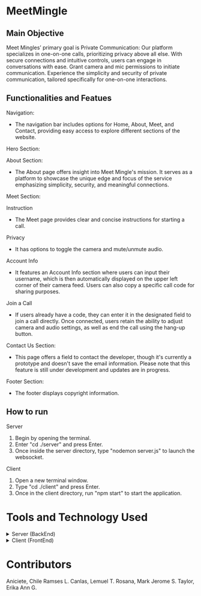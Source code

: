 # MeetMingle

## Main Objective

 Meet Mingles’ primary goal is Private Communication: Our platform specializes in one-on-one calls, prioritizing privacy above all else. With secure connections and intuitive controls, users can engage in conversations with ease. Grant camera and mic permissions to initiate communication. Experience the simplicity and security of private communication, tailored specifically for one-on-one interactions.

 ## Functionalities and Featues

 Navigation:
 - The navigation bar includes options for Home, About, Meet, and Contact, providing easy access to explore different sections of the website.

 Hero Section:

About Section:
- The About page offers insight into Meet Mingle's mission. It serves as a platform to showcase the unique edge and focus of the service emphasizing simplicity, security, and meaningful connections.

Meet Section:

Instruction
- The Meet page provides clear and concise instructions for starting a call.

Privacy
- It has options to toggle the camera and mute/unmute audio.
 
Account Info

- It features an Account Info section where users can input their username, which is then automatically displayed on the upper left corner of their camera feed. Users can also copy a specific call code for sharing purposes.

Join a Call
- If users already have a code, they can enter it in the designated field to join a call directly. Once connected, users retain the ability to adjust camera and audio settings, as well as end the call using the hang-up button.

Contact Us Section:
- This page offers a field to contact the developer, though it's currently a prototype and doesn't save the email information. Please note that this feature is still under development and updates are in progress.

Footer Section:
- The footer displays copyright information.

 ## How to run
Server
1. Begin by opening the terminal.
2. Enter "cd ./server" and press Enter.
3. Once inside the server directory, type "nodemon server.js" to launch the websocket.
   
Client
1. Open a new terminal window.
2. Type "cd ./client" and press Enter.
3. Once in the client directory, run "npm start" to start the application.

# Tools and Technology Used
<details>
<summary>Server (BackEnd)</summary>

### Package.json
Generates a package.json file.
#### Installation Steps:
npm init -y

### Cors
Manages cross-origin request security.
#### Installation Steps:
npm init cors

### Express
Handles server functionality.
#### Installation Steps:
npm i express

### Socket.io
An API that facilitates real-time data connections.
#### Installation Steps:
npm i socket.io

### Nodemon
Automatically refreshes the server on code changes.
#### Installation Steps:
npm i nodemon

</details>

<details>
<summary>Client (FrontEnd)</summary>

### React
Set up the React application.
#### Installation Steps:
npx create-react-app

### Copy to Clipboard
Enables copying meeting IDs or codes.
#### Installation Steps:
npm install copy-to-clipboard

### Simple-Peer
An API that enables one-to-one or one-to-many video or audio communication.
#### Installation Steps:
npm install simple-peer

### Socket.io Client
Facilitates client-side real-time data connections.
#### Installation Steps:
npm install socket.io-client

### Tailwind.css
Handles styling of elements.
#### Installation Steps:
npm install -D tailwindcss

### React-Icons
Provides icon functionality.
#### Installation Steps:
npm install react-icons

</details>


# Contributors
Aniciete, Chile Ramses L.
Canlas, Lemuel T.
Rosana, Mark Jerome S.
Taylor, Erika Ann G.
